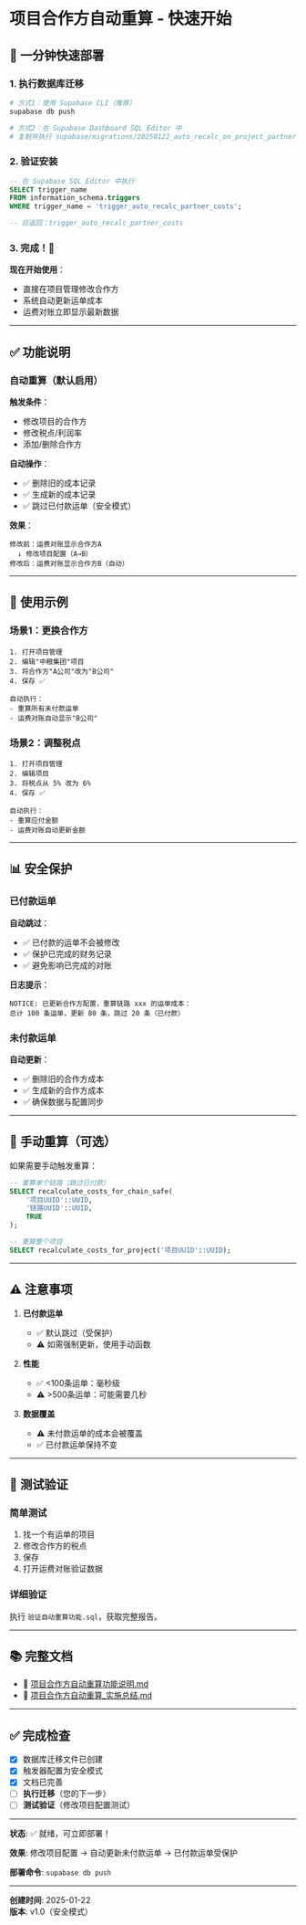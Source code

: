 # 项目合作方自动重算 - 快速开始

## 🚀 一分钟快速部署

### 1. 执行数据库迁移

```bash
# 方式1：使用 Supabase CLI（推荐）
supabase db push

# 方式2：在 Supabase Dashboard SQL Editor 中
# 复制并执行 supabase/migrations/20250122_auto_recalc_on_project_partner_change.sql
```

### 2. 验证安装

```sql
-- 在 Supabase SQL Editor 中执行
SELECT trigger_name 
FROM information_schema.triggers
WHERE trigger_name = 'trigger_auto_recalc_partner_costs';

-- 应返回：trigger_auto_recalc_partner_costs
```

### 3. 完成！🎉

**现在开始使用**：
- 直接在项目管理修改合作方
- 系统自动更新运单成本
- 运费对账立即显示最新数据

---

## ✅ 功能说明

### 自动重算（默认启用）

**触发条件**：
- 修改项目的合作方
- 修改税点/利润率
- 添加/删除合作方

**自动操作**：
- ✅ 删除旧的成本记录
- ✅ 生成新的成本记录
- ✅ 跳过已付款运单（安全模式）

**效果**：
```
修改前：运费对账显示合作方A
  ↓ 修改项目配置（A→B）
修改后：运费对账显示合作方B（自动）
```

---

## 🎯 使用示例

### 场景1：更换合作方

```
1. 打开项目管理
2. 编辑"中粮集团"项目
3. 将合作方"A公司"改为"B公司"
4. 保存 ✅

自动执行：
- 重算所有未付款运单
- 运费对账自动显示"B公司"
```

### 场景2：调整税点

```
1. 打开项目管理
2. 编辑项目
3. 将税点从 5% 改为 6%
4. 保存 ✅

自动执行：
- 重算应付金额
- 运费对账自动更新金额
```

---

## 📊 安全保护

### 已付款运单

**自动跳过**：
- ✅ 已付款的运单不会被修改
- ✅ 保护已完成的财务记录
- ✅ 避免影响已完成的对账

**日志提示**：
```
NOTICE: 已更新合作方配置，重算链路 xxx 的运单成本：
总计 100 条运单，更新 80 条，跳过 20 条（已付款）
```

### 未付款运单

**自动更新**：
- ✅ 删除旧的合作方成本
- ✅ 生成新的合作方成本
- ✅ 确保数据与配置同步

---

## 🔧 手动重算（可选）

如果需要手动触发重算：

```sql
-- 重算单个链路（跳过已付款）
SELECT recalculate_costs_for_chain_safe(
    '项目UUID'::UUID,
    '链路UUID'::UUID,
    TRUE
);

-- 重算整个项目
SELECT recalculate_costs_for_project('项目UUID'::UUID);
```

---

## ⚠️ 注意事项

1. **已付款运单**
   - ✅ 默认跳过（受保护）
   - ⚠️ 如需强制更新，使用手动函数

2. **性能**
   - ✅ <100条运单：毫秒级
   - ⚠️ >500条运单：可能需要几秒

3. **数据覆盖**
   - ⚠️ 未付款运单的成本会被覆盖
   - ✅ 已付款运单保持不变

---

## 🧪 测试验证

### 简单测试

1. 找一个有运单的项目
2. 修改合作方的税点
3. 保存
4. 打开运费对账验证数据

### 详细验证

执行 `验证自动重算功能.sql`，获取完整报告。

---

## 📚 完整文档

- 📖 [项目合作方自动重算功能说明.md](./项目合作方自动重算功能说明.md)
- 📖 [项目合作方自动重算_实施总结.md](./项目合作方自动重算_实施总结.md)

---

## ✅ 完成检查

- [x] 数据库迁移文件已创建
- [x] 触发器配置为安全模式
- [x] 文档已完善
- [ ] **执行迁移**（您的下一步）
- [ ] **测试验证**（修改项目配置测试）

---

**状态**: ✅ 就绪，可立即部署！

**效果**: 修改项目配置 → 自动更新未付款运单 → 已付款运单受保护

**部署命令**: `supabase db push`

---

**创建时间**: 2025-01-22  
**版本**: v1.0（安全模式）


